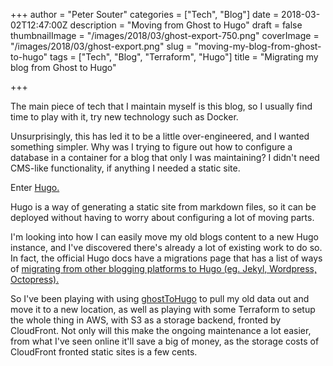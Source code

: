 +++
author = "Peter Souter"
categories = ["Tech", "Blog"]
date = 2018-03-02T12:47:00Z
description = "Moving from Ghost to Hugo"
draft = false
thumbnailImage = "/images/2018/03/ghost-export-750.png"
coverImage = "/images/2018/03/ghost-export.png"
slug = "moving-my-blog-from-ghost-to-hugo"
tags = ["Tech", "Blog", "Terraform", "Hugo"]
title = "Migrating my blog from Ghost to Hugo"

+++

The main piece of tech that I maintain myself is this blog, so I usually find
time to play with it, try new technology such as Docker.

Unsurprisingly, this has led it to be a little over-engineered, and I wanted something
simpler. Why was I trying to figure out how to configure a database in a container
for a blog that only I was maintaining? I didn't need CMS-like functionality, if anything
I needed a static site.

Enter [Hugo.](https://gohugo.io/)

Hugo is a way of generating a static site from markdown files, so it can be deployed
without having to worry about configuring a lot of moving parts.

I'm looking into how I can easily move my old blogs content to a new Hugo instance,
and I've discovered there's already a lot of existing work to do so. In fact, the official Hugo docs have a migrations page that has a list of ways of
[migrating from other blogging platforms to Hugo (eg. Jekyl, Wordpress, Octopress).](https://gohugo.io/tools/migrations/)

So I've been playing with using [ghostToHugo](https://github.com/jbarone/ghostToHugo) to pull my old data out and move it to
a new location, as well as playing with some Terraform to setup the whole thing in
AWS, with S3 as a storage backend, fronted by CloudFront. Not only will this make the
ongoing maintenance a lot easier, from what I've seen online it'll save a big of money,
as the storage costs of CloudFront fronted static sites is a few cents.

